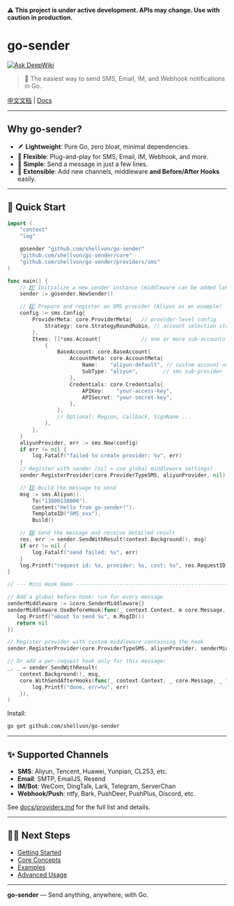 **⚠️ This project is under active development. APIs may change. Use with caution in production.**

# go-sender

[![Ask DeepWiki](https://deepwiki.com/badge.svg)](https://deepwiki.com/shellvon/go-sender)

> 🚀 The easiest way to send SMS, Email, IM, and Webhook notifications in Go.

[中文文档](./README_CN.md) | [Docs](./docs/getting-started.md)

---

## Why go-sender?

- 🪶 **Lightweight**: Pure Go, zero bloat, minimal dependencies.
- 🧩 **Flexible**: Plug-and-play for SMS, Email, IM, Webhook, and more.
- 🚀 **Simple**: Send a message in just a few lines.
- 🔌 **Extensible**: Add new channels, middleware **and Before/After Hooks** easily.

---

## 🚀 Quick Start

```go
import (
	"context"
	"log"

	gosender "github.com/shellvon/go-sender"
	"github.com/shellvon/go-sender/core"
	"github.com/shellvon/go-sender/providers/sms"
)

func main() {
	// 1️⃣ Initialize a new sender instance (middleware can be added later)
	sender := gosender.NewSender()

	// 2️⃣ Prepare and register an SMS provider (Aliyun as an example)
	config := sms.Config{
		ProviderMeta: core.ProviderMeta{   // provider-level config
			Strategy: core.StrategyRoundRobin, // account selection strategy
		},
		Items: []*sms.Account{             // one or more sub-accounts (AK/SK)
			{
				BaseAccount: core.BaseAccount{
					AccountMeta: core.AccountMeta{
						Name:    "aliyun-default", // custom account name
						SubType: "aliyun",        // sms sub-provider
					},
					Credentials: core.Credentials{
						APIKey:    "your-access-key",
						APISecret: "your-secret-key",
					},
				},
				// Optional: Region, Callback, SignName ...
			},
		},
	}
	aliyunProvider, err := sms.New(config)
	if err != nil {
		log.Fatalf("failed to create provider: %v", err)
	}
	// Register with sender (nil = use global middleware settings)
	sender.RegisterProvider(core.ProviderTypeSMS, aliyunProvider, nil)

	// 3️⃣ Build the message to send
	msg := sms.Aliyun().
		To("13800138000").
		Content("Hello from go-sender!").
		TemplateID("SMS_xxx").
		Build()

	// 4️⃣ Send the message and receive detailed result
	res, err := sender.SendWithResult(context.Background(), msg)
	if err != nil {
		log.Fatalf("send failed: %v", err)
	}
	log.Printf("request id: %s, provider: %s, cost: %v", res.RequestID, res.ProviderName, res.Elapsed)
}

// --- Mini Hook Demo ---------------------------------------------------

// Add a global before-hook: run for every message
senderMiddleware := &core.SenderMiddleware{}
senderMiddleware.UseBeforeHook(func(_ context.Context, m core.Message, _ *core.SendOptions) error {
   log.Printf("about to send %s", m.MsgID())
   return nil
})

// Register provider with custom middleware containing the hook
sender.RegisterProvider(core.ProviderTypeSMS, aliyunProvider, senderMiddleware)

// Or add a per-request hook only for this message:
_, _ = sender.SendWithResult(
    context.Background(), msg,
    core.WithSendAfterHooks(func(_ context.Context, _ core.Message, _ *core.SendOptions, _ *core.SendResult, err error) {
        log.Printf("done, err=%v", err)
    }),
)

```

Install:

```bash
go get github.com/shellvon/go-sender
```

---

## ✨ Supported Channels

- **SMS**: Aliyun, Tencent, Huawei, Yunpian, CL253, etc.
- **Email**: SMTP, EmailJS, Resend
- **IM/Bot**: WeCom, DingTalk, Lark, Telegram, ServerChan
- **Webhook/Push**: ntfy, Bark, PushDeer, PushPlus, Discord, etc.

See [docs/providers.md](docs/providers.md) for the full list and details.

---

## 🧑‍💻 Next Steps

- [Getting Started](./docs/getting-started.md)
- [Core Concepts](./docs/concepts.md)
- [Examples](./docs/examples.md)
- [Advanced Usage](./docs/advanced.md)

---

**go-sender** — Send anything, anywhere, with Go.
